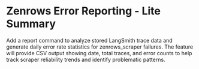 # Zenrows Error Reporting - Lite Summary

Add a report command to analyze stored LangSmith trace data and generate daily error rate statistics for zenrows_scraper failures. The feature will provide CSV output showing date, total traces, and error counts to help track scraper reliability trends and identify problematic patterns.